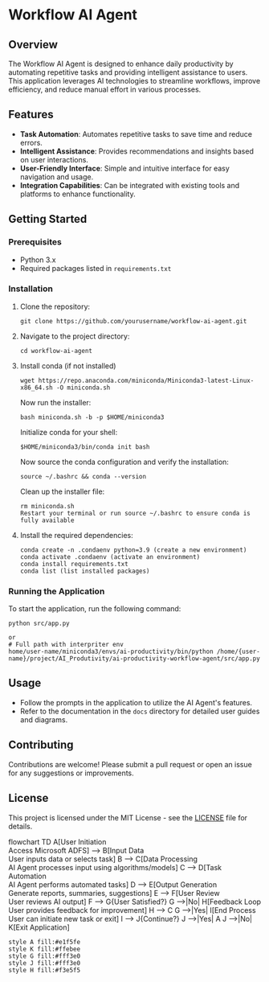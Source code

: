 # Workflow AI Agent

## Overview
The Workflow AI Agent is designed to enhance daily productivity by automating repetitive tasks and providing intelligent assistance to users. This application leverages AI technologies to streamline workflows, improve efficiency, and reduce manual effort in various processes.

## Features
- **Task Automation**: Automates repetitive tasks to save time and reduce errors.
- **Intelligent Assistance**: Provides recommendations and insights based on user interactions.
- **User-Friendly Interface**: Simple and intuitive interface for easy navigation and usage.
- **Integration Capabilities**: Can be integrated with existing tools and platforms to enhance functionality.

## Getting Started

### Prerequisites
- Python 3.x
- Required packages listed in `requirements.txt`

### Installation
1. Clone the repository:
   ```
   git clone https://github.com/yourusername/workflow-ai-agent.git
   ```
2. Navigate to the project directory:
   ```
   cd workflow-ai-agent
   ```
3. Install conda (if not installed)
   ```
   wget https://repo.anaconda.com/miniconda/Miniconda3-latest-Linux-x86_64.sh -O miniconda.sh
   ```
   Now run the installer:
   ```
   bash miniconda.sh -b -p $HOME/miniconda3
   ```
   Initialize conda for your shell:
   ```
   $HOME/miniconda3/bin/conda init bash
   ```
   Now source the conda configuration and verify the installation:
   ```
   source ~/.bashrc && conda --version
   ```
   Clean up the installer file:
   ```
   rm miniconda.sh
   Restart your terminal or run source ~/.bashrc to ensure conda is fully available
   ```

4. Install the required dependencies:
   ```
   conda create -n .condaenv python=3.9 (create a new environment)
   conda activate .condaenv (activate an environment)
   conda install requirements.txt
   conda list (list installed packages)
   
   ```

### Running the Application
To start the application, run the following command:
```
python src/app.py

or 
# Full path with interpriter env
home/user-name/miniconda3/envs/ai-productivity/bin/python /home/{user-name}/project/AI_Produtivity/ai-productivity-workflow-agent/src/app.py
```

## Usage
- Follow the prompts in the application to utilize the AI Agent's features.
- Refer to the documentation in the `docs` directory for detailed user guides and diagrams.

## Contributing
Contributions are welcome! Please submit a pull request or open an issue for any suggestions or improvements.

## License
This project is licensed under the MIT License - see the [LICENSE](LICENSE) file for details.

flowchart TD
    A[User Initiation<br/>Access Microsoft ADFS] --> B[Input Data<br/>User inputs data or selects task]
    B --> C[Data Processing<br/>AI Agent processes input using algorithms/models]
    C --> D[Task Automation<br/>AI Agent performs automated tasks]
    D --> E[Output Generation<br/>Generate reports, summaries, suggestions]
    E --> F[User Review<br/>User reviews AI output]
    F --> G{User Satisfied?}
    G -->|No| H[Feedback Loop<br/>User provides feedback for improvement]
    H --> C
    G -->|Yes| I[End Process<br/>User can initiate new task or exit]
    I --> J{Continue?}
    J -->|Yes| A
    J -->|No| K[Exit Application]
    
    style A fill:#e1f5fe
    style K fill:#ffebee
    style G fill:#fff3e0
    style J fill:#fff3e0
    style H fill:#f3e5f5